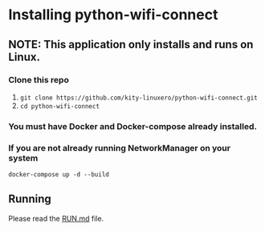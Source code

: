 # Installing python-wifi-connect

## NOTE: This application only installs and runs on Linux.

### Clone this repo
1. `git clone https://github.com/kity-linuxero/python-wifi-connect.git`
1. `cd python-wifi-connect`

### You must have Docker and Docker-compose already installed.

### If you are not already running NetworkManager on your system
`docker-compose up -d --build`

## Running
Please read the [RUN.md](RUN.md) file.

